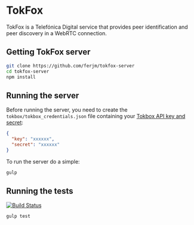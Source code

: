 TokFox
=======
TokFox is a Telefónica Digital service that provides peer identification and peer discovery in a WebRTC connection.

Getting TokFox server
---
```sh
git clone https://github.com/ferjm/tokfox-server
cd tokfox-server
npm install
```

Running the server
---
Before running the server, you need to create the `tokbox/tokbox_credentials.json` file containing your [Tokbox API key and secret](http://www.tokbox.com/opentok/api/tools/js/apikey):

```json
{
  "key": "xxxxxx",
  "secret": "xxxxxx"
}
```

To run the server do a simple:
```sh
gulp
```

Running the tests
---
[![Build Status](https://magnum.travis-ci.com/ferjm/tokfox-server)](https://magnum.travis-ci.com/ferjm/tokfox-server)

```sh
gulp test
```
